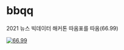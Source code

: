 # bbqq
2021 뉴스 빅데이터 해커톤 따옴표를 따옴(66.99)

[![66.99](https://user-images.githubusercontent.com/78592027/139579235-0aa2e567-0874-4781-bed9-49b38bbb0101.png)](https://youtu.be/1X2FHmjUsng) 
